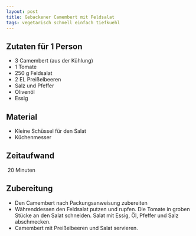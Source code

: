 ```yaml
---
layout: post
title: Gebackener Camembert mit Feldsalat
tags: vegetarisch schnell einfach tiefkuehl
---
```

## Zutaten für 1 Person

* 3 Camembert (aus der Kühlung)
* 1 Tomate
* 250 g Feldsalat
* 2 EL Preißelbeeren
* Salz und Pfeffer
* Olivenöl
* Essig

## Material
* Kleine Schüssel für den Salat
* Küchenmesser

## Zeitaufwand
 20 Minuten

## Zubereitung
* Den Camembert nach Packungsanweisung zubereiten
* Währenddessen den Feldsalat putzen und rupfen. Die Tomate in groben Stücke an den Salat schneiden. Salat mit Essig, Öl, Pfeffer und Salz abschmecken.
* Camembert mit Preißelbeeren und Salat servieren.
